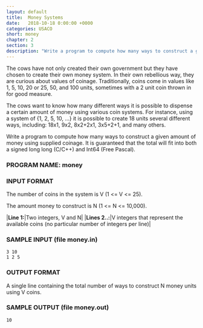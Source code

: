```yaml
---
layout: default
title:  Money Systems
date:   2018-10-18 0:00:00 +0000
categories: USACO
short: money
chapter: 2
section: 3
description: "Write a program to compute how many ways to construct a given amount of money using supplied coinage."
---
```


The cows have not only created their own government but they have chosen to create their own money system. In their own rebellious way, they are curious about values of coinage. Traditionally, coins come in values like 1, 5, 10, 20 or 25, 50, and 100 units, sometimes with a 2 unit coin thrown in for good measure.

The cows want to know how many different ways it is possible to dispense a certain amount of money using various coin systems. For instance, using a system of {1, 2, 5, 10, ...} it is possible to create 18 units several different ways, including: 18x1, 9x2, 8x2+2x1, 3x5+2+1, and many others.

Write a program to compute how many ways to construct a given amount of money using supplied coinage. It is guaranteed that the total will fit into both a signed long long (C/C++) and Int64 (Free Pascal).

### PROGRAM NAME: money

### INPUT FORMAT

The number of coins in the system is V (1 <= V <= 25).

The amount money to construct is N (1 <= N <= 10,000).

|**Line 1:**|Two integers, V and N|
|**Lines 2..:**|V integers that represent the available coins (no particular number of integers per line)|

### SAMPLE INPUT (file money.in)

```
3 10
1 2 5
```

### OUTPUT FORMAT

A single line containing the total number of ways to construct N money units using V coins.

### SAMPLE OUTPUT (file money.out)

```
10
```